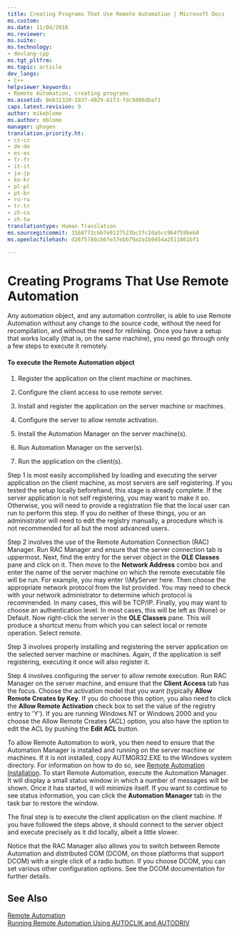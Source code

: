 ```yaml
---
title: Creating Programs That Use Remote Automation | Microsoft Docs
ms.custom: 
ms.date: 11/04/2016
ms.reviewer: 
ms.suite: 
ms.technology:
- devlang-cpp
ms.tgt_pltfrm: 
ms.topic: article
dev_langs:
- C++
helpviewer_keywords:
- Remote Automation, creating programs
ms.assetid: 8eb31320-1037-4029-b1f3-fdc9406dbaf1
caps.latest.revision: 9
author: mikeblome
ms.author: mblome
manager: ghogen
translation.priority.ht:
- cs-cz
- de-de
- es-es
- fr-fr
- it-it
- ja-jp
- ko-kr
- pl-pl
- pt-br
- ru-ru
- tr-tr
- zh-cn
- zh-tw
translationtype: Human Translation
ms.sourcegitcommit: 3168772cbb7e8127523bc2fc2da5cc9b4f59beb8
ms.openlocfilehash: d26f578dcb6fe57ebb79a2a1b9454a2511861bf1

---
```

# Creating Programs That Use Remote Automation
Any automation object, and any automation controller, is able to use Remote Automation without any change to the source code, without the need for recompilation, and without the need for relinking. Once you have a setup that works locally (that is, on the same machine), you need go through only a few steps to execute it remotely.  
  
#### To execute the Remote Automation object  
  
1.  Register the application on the client machine or machines.  
  
2.  Configure the client access to use remote server.  
  
3.  Install and register the application on the server machine or machines.  
  
4.  Configure the server to allow remote activation.  
  
5.  Install the Automation Manager on the server machine(s).  
  
6.  Run Automation Manager on the server(s).  
  
7.  Run the application on the client(s).  
  
 Step 1 is most easily accomplished by loading and executing the server application on the client machine, as most servers are self registering. If you tested the setup locally beforehand, this stage is already complete. If the server application is not self registering, you may want to make it so. Otherwise, you will need to provide a registration file that the local user can run to perform this step. If you do neither of these things, you or an administrator will need to edit the registry manually, a procedure which is not recommended for all but the most advanced users.  
  
 Step 2 involves the use of the Remote Automation Connection (RAC) Manager. Run RAC Manager and ensure that the server connection tab is uppermost. Next, find the entry for the server object in the **OLE Classes** pane and click on it. Then move to the **Network Address** combo box and enter the name of the server machine on which the remote executable file will be run. For example, you may enter \\\MyServer here. Then choose the appropriate network protocol from the list provided. You may need to check with your network administrator to determine which protocol is recommended. In many cases, this will be TCP/IP. Finally, you may want to choose an authentication level. In most cases, this will be left as (None) or Default. Now right-click the server in the **OLE Classes** pane. This will produce a shortcut menu from which you can select local or remote operation. Select remote.  
  
 Step 3 involves properly installing and registering the server application on the selected server machine or machines. Again, if the application is self registering, executing it once will also register it.  
  
 Step 4 involves configuring the server to allow remote execution. Run RAC Manager on the server machine, and ensure that the **Client Access** tab has the focus. Choose the activation model that you want (typically **Allow Remote Creates by Key**. If you do choose this option, you also need to click the **Allow Remote Activation** check box to set the value of the registry entry to 'Y'). If you are running Windows NT or Windows 2000 and you choose the Allow Remote Creates (ACL) option, you also have the option to edit the ACL by pushing the **Edit ACL** button.  
  
 To allow Remote Automation to work, you then need to ensure that the Automation Manager is installed and running on the server machine or machines. If it is not installed, copy AUTMGR32.EXE to the Windows system directory. For information on how to do so, see [Remote Automation Installation](../mfc/remote-automation-installation.md). To start Remote Automation, execute the Automation Manager. It will display a small status window in which a number of messages will be shown. Once it has started, it will minimize itself. If you want to continue to see status information, you can click the **Automation Manager** tab in the task bar to restore the window.  
  
 The final step is to execute the client application on the client machine. If you have followed the steps above, it should connect to the server object and execute precisely as it did locally, albeit a little slower.  
  
 Notice that the RAC Manager also allows you to switch between Remote Automation and distributed COM (DCOM, on those platforms that support DCOM) with a single click of a radio button. If you choose DCOM, you can set various other configuration options. See the DCOM documentation for further details.  
  
## See Also  
 [Remote Automation](../mfc/remote-automation.md)   
 [Running Remote Automation Using AUTOCLIK and AUTODRIV](../mfc/running-remote-automation-using-autoclik-and-autodriv.md)




<!--HONumber=Jan17_HO2-->


